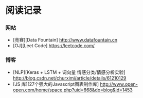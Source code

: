 # 阅读记录

### 网站
- [竞赛][Data Fountain] http://www.datafountain.cn
- [OJ][Leet Code] https://leetcode.com/
### 博客
- [NLP][Keras + LSTM + 词向量 情感分类/情感分析实验] http://blog.csdn.net/churximi/article/details/61210129
- [JS 库][27个强大的Javascript图表制作库] http://www.open-open.com/home/space.php?uid=668&do=blog&id=1453

